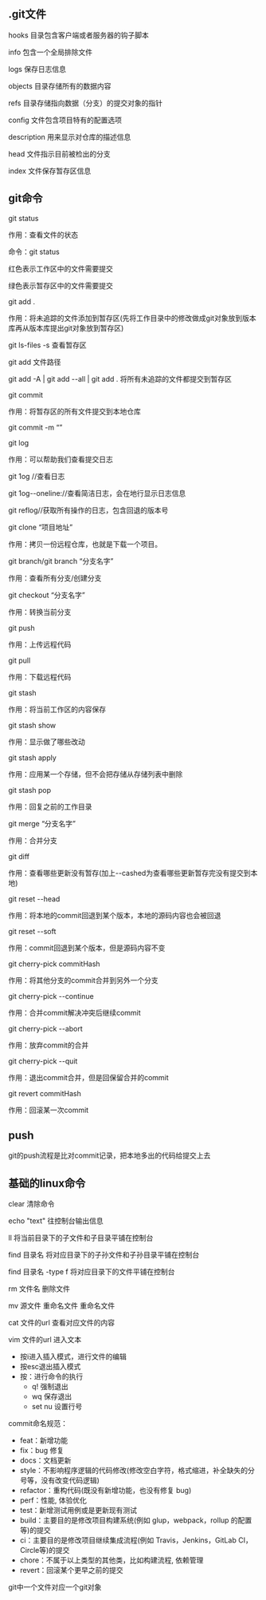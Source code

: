 ## .git文件

hooks		目录包含客户端或者服务器的钩子脚本

info			包含一个全局排除文件

logs			保存日志信息

objects		目录存储所有的数据内容

refs				目录存储指向数据（分支）的提交对象的指针

config			文件包含项目特有的配置选项

description	用来显示对仓库的描述信息

head			文件指示目前被检出的分支

index			文件保存暂存区信息



## git命令

git status

作用：查看文件的状态

命令：git status

红色表示工作区中的文件需要提交

绿色表示暂存区中的文件需要提交

 

git add .

作用：将未追踪的文件添加到暂存区(先将工作目录中的修改做成git对象放到版本库再从版本库提出git对象放到暂存区)

git ls-files -s  查看暂存区

git add 文件路径

git add -A | git add --all | git add .	将所有未追踪的文件都提交到暂存区

 

git commit

作用：将暂存区的所有文件提交到本地仓库

git commit -m “”

 

git log

作用：可以帮助我们查看提交日志

git 1og //查看日志

git 1og--oneline://查看简洁日志，会在地行显示日志信息

git reflog//获取所有操作的日志，包含回退的版本号

 

git clone “项目地址”

作用：拷贝一份远程仓库，也就是下载一个项目。

 

git branch/git branch “分支名字”

作用：查看所有分支/创建分支

 

git checkout “分支名字”

作用：转换当前分支

 

git push

作用：上传远程代码

 

git pull

作用：下载远程代码

 

git stash

作用：将当前工作区的内容保存



git stash show

作用：显示做了哪些改动



git  stash apply

作用：应用某一个存储，但不会把存储从存储列表中删除



git stash pop

作用：回复之前的工作目录



git merge “分支名字”

作用：合并分支



git diff

作用：查看哪些更新没有暂存(加上--cashed为查看哪些更新暂存完没有提交到本地)


git reset --head

作用：将本地的commit回退到某个版本，本地的源码内容也会被回退


git reset --soft

作用：commit回退到某个版本，但是源码内容不变


git cherry-pick commitHash

作用：将其他分支的commit合并到另外一个分支


git cherry-pick --continue

作用：合并commit解决冲突后继续commit


git cherry-pick --abort

作用：放弃commit的合并


git cherry-pick --quit

作用：退出commit合并，但是回保留合并的commit


git revert commitHash

作用：回滚某一次commit



## push

git的push流程是比对commit记录，把本地多出的代码给提交上去



## 基础的linux命令

clear	清除命令

echo "text"	往控制台输出信息

ll	将当前目录下的子文件和子目录平铺在控制台

find 目录名	将对应目录下的子孙文件和子孙目录平铺在控制台

find 目录名 -type f	将对应目录下的文件平铺在控制台

rm 文件名	删除文件

mv 源文件 重命名文件	重命名文件

cat 文件的url	查看对应文件的内容

vim 文件的url	进入文本

- 按i进入插入模式，进行文件的编辑
- 按esc退出插入模式
- 按：进行命令的执行
  - q!	强制退出
  - wq  保存退出
  - set nu  设置行号



commit命名规范：

- feat：新增功能
- fix：bug 修复
- docs：文档更新
- style：不影响程序逻辑的代码修改(修改空白字符，格式缩进，补全缺失的分号等，没有改变代码逻辑)
- refactor：重构代码(既没有新增功能，也没有修复 bug)
- perf：性能, 体验优化
- test：新增测试用例或是更新现有测试
- build：主要目的是修改项目构建系统(例如 glup，webpack，rollup 的配置等)的提交
- ci：主要目的是修改项目继续集成流程(例如 Travis，Jenkins，GitLab CI，Circle等)的提交
- chore：不属于以上类型的其他类，比如构建流程, 依赖管理
- revert：回滚某个更早之前的提交





git中一个文件对应一个git对象